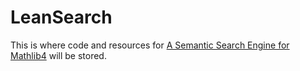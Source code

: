# LeanSearch

This is where code and resources for [A Semantic Search Engine for Mathlib4](https://arxiv.org/abs/2403.13310) will be stored.